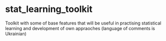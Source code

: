 # stat_learning_toolkit
Toolkit with some of base features that will be useful in practising statistical learning and development of own appraoches (language of comments is Ukrainian)
